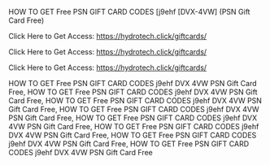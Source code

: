 HOW TO GET Free PSN GIFT CARD CODES [j9ehf [DVX-4VW] (PSN Gift Card Free)

Click Here to Get Access: https://hydrotech.click/giftcards/

Click Here to Get Access: https://hydrotech.click/giftcards/

Click Here to Get Access: https://hydrotech.click/giftcards/

HOW TO GET Free PSN GIFT CARD CODES j9ehf DVX 4VW PSN Gift Card Free, HOW TO GET Free PSN GIFT CARD CODES j9ehf DVX 4VW PSN Gift Card Free, HOW TO GET Free PSN GIFT CARD CODES j9ehf DVX 4VW PSN Gift Card Free, HOW TO GET Free PSN GIFT CARD CODES j9ehf DVX 4VW PSN Gift Card Free, HOW TO GET Free PSN GIFT CARD CODES j9ehf DVX 4VW PSN Gift Card Free, HOW TO GET Free PSN GIFT CARD CODES j9ehf DVX 4VW PSN Gift Card Free, HOW TO GET Free PSN GIFT CARD CODES j9ehf DVX 4VW PSN Gift Card Free, HOW TO GET Free PSN GIFT CARD CODES j9ehf DVX 4VW PSN Gift Card Free
